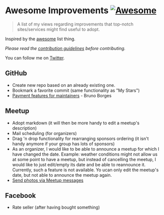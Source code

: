 # Awesome Improvements [![Awesome](https://cdn.rawgit.com/sindresorhus/awesome/d7305f38d29fed78fa85652e3a63e154dd8e8829/media/badge.svg)](https://github.com/sindresorhus/awesome)

> A list of my views regarding improvements that top-notch sites/services might find useful to adopt.

Inspired by the [awesome](https://github.com/sindresorhus/awesome) list thing.

*Please read the [contribution guidelines](contributing.md) before contributing.*

You can follow me on [Twitter](https://twitter.com/ThodorisBais).


## GitHub
* Create new repo based on an already existing one.
* Bookmark a favorite commit (same functionality as "My Stars")
* [Payment features for maintainers](https://twitter.com/brunoborges/status/936019401165307904) - Bruno Borges


## Meetup
* Adopt markdown (it will then be more handy to edit a meetup's description)
* Mail scheduling (for organizers)
* Drag 'n drop functionality for rearranging sponsors ordering (it isn't handy anymore if your group has lots of sponsors)
* As an organizer, I would like to be able to announce a meetup for which I have changed the date. Example: weather conditions might not allow us at some point to have a meetup, but instead of cancelling the meetup, I would like to just edit/empty its date and be able to reannounce it. Currently, such a feature is not available. Yo ucan only edit the meetup's date, but not able to announce the meetup again.
* [Send photos via Meetup messages](https://twitter.com/meetup_support/status/997151956530417664)

## Facebook
* Rate seller (after having bought something)
